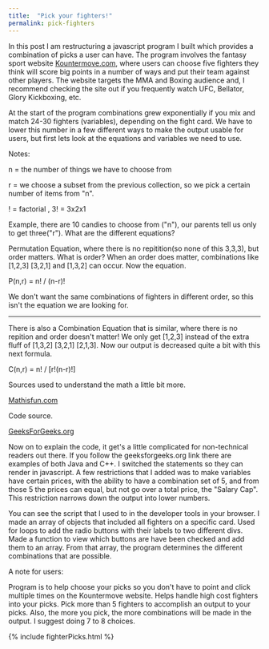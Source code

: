 ```yaml
---
title:  "Pick your fighters!"
permalink: pick-fighters
---
```


In this post I am restructuring a javascript program I built which provides a combination of picks a user can have. The program involves the fantasy sport website [Kountermove.com](http://www.kountermove.com/), where users can choose five fighters they think will score big points in a number of ways and put their team against other players. The website targets the MMA and Boxing audience and, I recommend checking the site out if you frequently watch UFC, Bellator, Glory Kickboxing, etc. 

At the start of the program combinations grew exponentially if you mix and match 24-30 fighters (variables), depending on the fight card. We have to lower this number in a few different ways to make the output usable for users, but first lets look at the equations and variables we need to use. 

Notes: 

n = the number of things we have to choose from 

r = we choose a subset from the previous collection, so we pick a certain number of items from "n". 

! = factorial , 3! = 3x2x1 

Example, there are 10 candies to choose from ("n"), our parents tell us only to get three("r"). What are the different equations?

Permutation Equation, where there is no repitition(so none of this 3,3,3), but order matters. What is order? When an order does matter, combinations like [1,2,3] [3,2,1] and [1,3,2] can occur. Now the equation. 

P(n,r) = n! / (n-r)!

We don't want the same combinations of fighters in different order, so this isn't the equation we are looking for. 

******************

There is also a Combination Equation that is similar, where there is no repition and order doesn't matter! We only get [1,2,3] instead of the extra fluff of [1,3,2] [3,2,1] [2,1,3]. Now our output is decreased quite a bit with this next formula.  

C(n,r) = n! / [r!(n-r)!]

Sources used to understand the math a little bit more. 

[Mathisfun.com]( https://www.mathsisfun.com/combinatorics/combinations-permutations.html )

Code source. 

[GeeksForGeeks.org]( http://www.geeksforgeeks.org/print-all-possible-combinations-of-r-elements-in-a-given-array-of-size-n/ )

Now on to explain the code, it get's a little complicated for non-technical readers out there. If you follow the geeksforgeeks.org link there are examples of both Java and C++. I switched the statements so they can render in javascript. A few restrictions that I added was to make variables have certain prices, with the ability to have a combination set of 5, and from those 5 the prices can equal, but not go over a total price, the "Salary Cap". This restriction narrows down the output into lower numbers. 

You can see the script that I used to in the developer tools in your browser. I made an array of objects that included all fighters on a specific card. Used for loops to add the radio buttons with their labels to two different divs. Made a function to view which buttons are have been checked and add them to an array. From that array, the program determines the different combinations that are possible.  

A note for users: 

Program is to help choose your picks so you don't have to point and click multiple times on the Kountermove website. Helps handle high cost fighters into your picks. Pick more than 5 fighters to accomplish an output to your picks. Also, the more you pick, the more combinations will be made in the output. I suggest doing 7 to 8 choices. 

{% include fighterPicks.html %}
